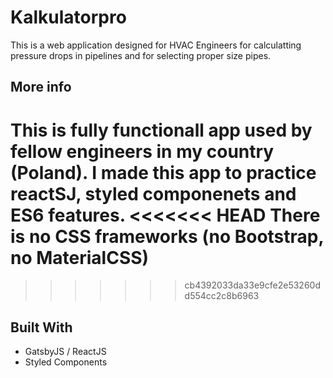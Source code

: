 # Kalkulatorpro

This is a web application designed for HVAC Engineers for calculatting pressure drops in pipelines and for selecting proper size pipes.

## More info

This is fully functionall app used by fellow engineers in my country (Poland).
I made this app to practice reactSJ, styled componenets and ES6 features.
<<<<<<< HEAD
There is no CSS frameworks (no Bootstrap, no MaterialCSS)
=======
>>>>>>> cb4392033da33e9cfe2e53260dd554cc2c8b6963

## Built With

- GatsbyJS / ReactJS
- Styled Components

